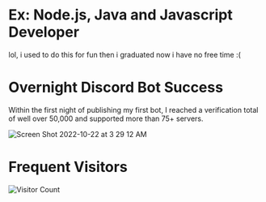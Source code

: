 
 
 # Ex: Node.js, Java and Javascript Developer
  lol, i used to do this for fun then i graduated now i have no free time :( 
 # Overnight Discord Bot Success
 Within the first night of publishing my first bot, I reached a verification total of well over 50,000 and supported more than 75+ servers. 
 
 ![Screen Shot 2022-10-22 at 3 29 12 AM](https://user-images.githubusercontent.com/74449170/197334517-99c51033-589c-4763-bcc7-cc07d434d79c.png)
 
 # Frequent Visitors

![Visitor Count](https://profile-counter.glitch.me/{57l}/count.svg)

<!---
57l/57l is a ✨ special ✨ repository because its `README.md` (this file) appears on your GitHub profile.
You can click the Preview link to take a look at your changes.
--->
